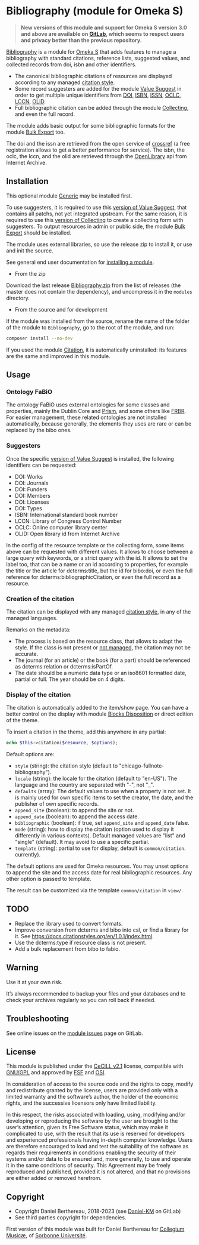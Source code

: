 Bibliography (module for Omeka S)
=============================

> __New versions of this module and support for Omeka S version 3.0 and above
> are available on [GitLab], which seems to respect users and privacy better
> than the previous repository.__

[Bibliography] is a module for [Omeka S] that adds features to manage a
bibliography with standard citations, reference lists, suggested values, and
collected records from doi, isbn and other identifiers.

- The canonical bibliographic citations of resources are displayed according to
  any managed [citation style].
- Some record suggesters are added for the module [Value Suggest] in order to
  get multiple unique identifiers from [DOI], [ISBN], [ISSN], [OCLC], [LCCN],
  [OLID].
- Full bibliographic citation can be added through the module [Collecting], and
  even the full record.

The module adds basic output for some bibliographic formats for the module [Bulk Export]
too.

The doi and the issn are retrieved from the open service of [crossref] (a free
registration allows to get a better performance for service). The isbn, the
oclc, the lccn, and the olid are retrieved through the [OpenLibrary] api from
Internet Archive.


Installation
------------

This optional  module [Generic] may be installed first.

To use suggesters, it is required to use this [version of Value Suggest], that
contains all patchs, not yet integrated upstream. For the same reason, it is
required to use this [version of Collecting] to create a collecting form with
suggesters. To output resources in admin or public side, the module [Bulk Export]
should be installed.

The module uses external libraries, so use the release zip to install it, or use
and init the source.

See general end user documentation for [installing a module].

* From the zip

Download the last release [Bibliography.zip] from the list of releases (the
master does not contain the dependency), and uncompress it in the `modules`
directory.

* From the source and for development

If the module was installed from the source, rename the name of the folder of
the module to `Bibliography`, go to the root of the module, and run:

```sh
composer install --no-dev
```

If you used the module [Citation], it is automatically uninstalled: its features
are the same and improved in this module.


Usage
-----

### Ontology FaBiO

The ontology FaBiO uses external ontologies for some classes and properties,
mainly the Dublin Core and [Prism], and some others like [FRBR]. For easier
management, these related ontologies are not installed automatically, because
generally, the elements they uses are rare or can be replaced by the bibo ones.

### Suggesters

Once the specific [version of Value Suggest] is installed, the following
identifiers can be requested:
- DOI: Works
- DOI: Journals
- DOI: Funders
- DOI: Members
- DOI: Licenses
- DOI: Types
- ISBN: International standard book number
- LCCN: Library of Congress Control Number
- OCLC: Online computer library center
- OLID: Open library id from Internet Archive

In the config of the resource template or the collecting form, some items above
can be requested with different values. It allows to choose between a large
query with keywords, or a strict query with the id. It allows to set the label
too, that can be a name or an id according to properties, for example the title
or the article for dcterms:title, but the id for bibo:doi, or even the full
reference for dcterms:bibliographicCitation, or even the full record as a
resource.

### Creation of the citation

The citation can be displayed with any managed [citation style], in any of the
managed languages.

Remarks on the metadata:
- The process is based on the resource class, that allows to adapt the style. If
  the class is not present or [not managed], the citation may not be accurate.
- The journal (for an article) or the book (for a part) should be referenced as
  dcterms:relation or dcterms:isPartOf.
- The date should be a numeric data type or an iso8601 formatted date, partial
  or full. The year should be on 4 digits.

### Display of the citation

The citation is automatically added to the item/show page. You can have a better
control on the display with module [Blocks Disposition] or direct edition of the
theme.

To insert a citation in the theme, add this anywhere in any partial:
```php
echo $this->citation($resource, $options);
```

Default options are:
* `style` (string): the citation style (default to "chicago-fullnote-bibliography").
* `locale` (string): the locale for the citation (default to "en-US"). The
  language and the country are separated with "-", not "_".
* `defaults` (array): The default values to use when a property is not set. It
  is mainly used for own specific items to set the creator, the date, and the
  publisher of own specific records.
* `append_site` (boolean): to append the site or not.
* `append_date` (boolean): to append the access date.
* `bibliographic` (boolean): if true, set `append_site` and `append_date` false.
* `mode` (string): how to display the citation (option used to display it
  differently in various contexts). Default managed values are "list" and
  "single" (default). It may avoid to use a specific partial.
* `template` (string): partial to use for display, default is `common/citation`.
  currently).

The default options are used for Omeka resources. You may unset options to
append the site and the access date for real bibliographic resources. Any other
option is passed to template.

The result can be customized via the template `common/citation` in `view/`.


TODO
----

* Replace the library used to convert formats.
* Improve conversion from dcterms and bibo into csl, or find a library for it. See https://docs.citationstyles.org/en/1.0.1/index.html.
* Use the dcterms:type if resource class is not present.
* Add a bulk replacement from bibo to fabio.


Warning
-------

Use it at your own risk.

It’s always recommended to backup your files and your databases and to check
your archives regularly so you can roll back if needed.


Troubleshooting
---------------

See online issues on the [module issues] page on GitLab.


License
-------

This module is published under the [CeCILL v2.1] license, compatible with
[GNU/GPL] and approved by [FSF] and [OSI].

In consideration of access to the source code and the rights to copy, modify and
redistribute granted by the license, users are provided only with a limited
warranty and the software’s author, the holder of the economic rights, and the
successive licensors only have limited liability.

In this respect, the risks associated with loading, using, modifying and/or
developing or reproducing the software by the user are brought to the user’s
attention, given its Free Software status, which may make it complicated to use,
with the result that its use is reserved for developers and experienced
professionals having in-depth computer knowledge. Users are therefore encouraged
to load and test the suitability of the software as regards their requirements
in conditions enabling the security of their systems and/or data to be ensured
and, more generally, to use and operate it in the same conditions of security.
This Agreement may be freely reproduced and published, provided it is not
altered, and that no provisions are either added or removed herefrom.


Copyright
---------

* Copyright Daniel Berthereau, 2018-2023 (see [Daniel-KM] on GitLab)
* See third parties copyright for dependencies.

First version of this module was built for Daniel Berthereau for [Collegium Musicæ],
of [Sorbonne Université].


[Omeka S]: https://omeka.org/s
[Bibliography]: https://gitlab.com/Daniel-KM/Omeka-S-module-Bibliography
[citation style]: https://citationstyles.org
[Value Suggest]: https://github.com/omeka-s-modules/ValueSuggest
[Collecting]: https://github.com/omeka-s-modules/Collecting
[Bulk Export]: https://github.com/omeka-s-modules/BulkExport
[DOI]: https://doi.org
[ISBN]: https://www.isbn-international.org
[ISSN]: http://www.issn.org
[OCLC]: https://www.oclc.org
[LCCN]: https://loc.gov
[OLID]: https://openlibrary.org
[crossref]: https://www.crossref.org
[OpenLibrary]: https://openlibrary.org
[Generic]: https://gitlab.com/Daniel-KM/Omeka-S-module-Generic
[Bibliography.zip]: https://gitlab.com/Daniel-KM/Omeka-S-module-Bibliography/-/releases
[Installing a module]: https://omeka.org/s/docs/user-manual/modules/#installing-modules
[Blocks Disposition]: https://gitlab.com/Daniel-KM/Omeka-S-module-BlocksDisposition
[Citation]: https://gitlab.com/Daniel-KM/Omeka-S-module-Citation
[version of Value Suggest]: https://gitlab.com/Daniel-KM/Omeka-S-module-ValueSuggest
[version of Collecting]: https://gitlab.com/Daniel-KM/Omeka-S-module-Collecting
[Prism]: http://prismstandard.org
[FRBR]: http://vocab.org/frbr/core.html
[not managed]: https://gitlab.com/Daniel-KM/Omeka-S-module-Bibliography/-/tree/master/data/mapping/csl_resource_class_map.php
[module issues]: https://gitlab.com/Daniel-KM/Omeka-S-module-Bibliography/-/issues
[CeCILL v2.1]: https://www.cecill.info/licences/Licence_CeCILL_V2.1-en.html
[GNU/GPL]: https://www.gnu.org/licenses/gpl-3.0.html
[FSF]: https://www.fsf.org
[OSI]: http://opensource.org
[Collegium Musicæ]: http://www.collegium.musicae.sorbonne-universite.fr
[Sorbonne Université]: https://www.sorbonne-universite.fr
[GitLab]: https://gitlab.com/Daniel-KM
[Daniel-KM]: https://gitlab.com/Daniel-KM "Daniel Berthereau"
